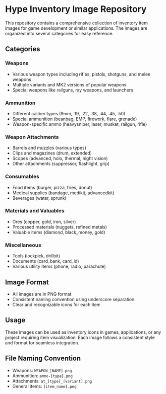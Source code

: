 # Hype Inventory Image Repository

This repository contains a comprehensive collection of inventory item images for game development or similar applications. The images are organized into several categories for easy reference.

## Categories

### Weapons
- Various weapon types including rifles, pistols, shotguns, and melee weapons
- Multiple variants and MK2 versions of popular weapons
- Special weapons like railguns, ray weapons, and launchers

### Ammunition
- Different caliber types (9mm, .19, .22, .38, .44, .45, .50)
- Special ammunition (beanbag, EMP, firework, flare, grenade)
- Weapon-specific ammo (heavysniper, laser, musket, railgun, rifle)

### Weapon Attachments
- Barrels and muzzles (various types)
- Clips and magazines (drum, extended)
- Scopes (advanced, holo, thermal, night vision)
- Other attachments (suppressor, flashlight, grip)

### Consumables
- Food items (burger, pizza, fries, donut)
- Medical supplies (bandage, medikit, advancedkit)
- Beverages (water, sprunk)

### Materials and Valuables
- Ores (copper, gold, iron, silver)
- Processed materials (nuggets, refined metals)
- Valuable items (diamond, black_money, gold)

### Miscellaneous
- Tools (lockpick, drillbit)
- Documents (card_bank, card_id)
- Various utility items (phone, radio, parachute)

## Image Format
- All images are in PNG format
- Consistent naming convention using underscore separation
- Clear and recognizable icons for each item

## Usage
These images can be used as inventory icons in games, applications, or any project requiring item visualization. Each image follows a consistent style and format for seamless integration.

## File Naming Convention
- Weapons: `WEAPON_[NAME].png`
- Ammunition: `ammo-[type].png`
- Attachments: `at_[type]_[variant].png`
- General items: `[item_name].png`